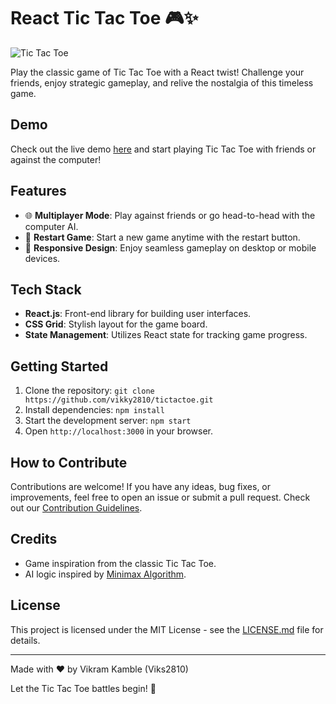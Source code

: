 # React Tic Tac Toe 🎮✨

![Tic Tac Toe](https://github.com/your-username/tic-tac-toe-project/assets/tic-tac-toe.gif)

Play the classic game of Tic Tac Toe with a React twist! Challenge your friends, enjoy strategic gameplay, and relive the nostalgia of this timeless game.

## Demo

Check out the live demo [here](https://your-username.github.io/tic-tac-toe-project/) and start playing Tic Tac Toe with friends or against the computer!

## Features

- 🌐 **Multiplayer Mode**: Play against friends or go head-to-head with the computer AI.
- 🔄 **Restart Game**: Start a new game anytime with the restart button.
- 🎉 **Responsive Design**: Enjoy seamless gameplay on desktop or mobile devices.

## Tech Stack

- **React.js**: Front-end library for building user interfaces.
- **CSS Grid**: Stylish layout for the game board.
- **State Management**: Utilizes React state for tracking game progress.

## Getting Started

1. Clone the repository: `git clone https://github.com/vikky2810/tictactoe.git`
2. Install dependencies: `npm install`
3. Start the development server: `npm start`
4. Open `http://localhost:3000` in your browser.

## How to Contribute

Contributions are welcome! If you have any ideas, bug fixes, or improvements, feel free to open an issue or submit a pull request. Check out our [Contribution Guidelines](link-to-contributing.md).

## Credits

- Game inspiration from the classic Tic Tac Toe.
- AI logic inspired by [Minimax Algorithm](https://en.wikipedia.org/wiki/Minimax).

## License

This project is licensed under the MIT License - see the [LICENSE.md](LICENSE.md) file for details.

---

Made with ❤️ by Vikram Kamble (Viks2810)

Let the Tic Tac Toe battles begin! 🚀
